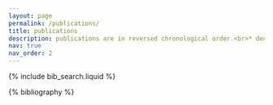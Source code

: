 ```yaml
---
layout: page
permalink: /publications/
title: publications
description: publications are in reversed chronological order.<br>* denotes equal contribution of authors.
nav: true
nav_order: 2
---
```


<!-- _pages/publications.md -->

<!-- Bibsearch Feature -->

{% include bib_search.liquid %}

<div class="publications">

{% bibliography %}

</div>
